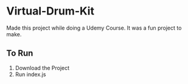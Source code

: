 # Virtual-Drum-Kit
Made this project while doing a Udemy Course. It was a fun project to make.

## To Run
1. Download the Project
2. Run index.js
